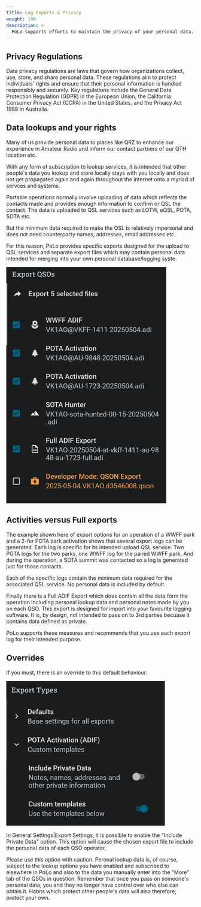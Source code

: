 ```yaml
---
title: Log Exports & Privacy
weight: 190
description: >
  PoLo supports efforts to maintain the privacy of your personal data.
---
```



## Privacy Regulations

Data privacy regulations are laws that govern how organizations collect, use, store, and share personal data. These regulations aim to protect individuals' rights and ensure that their personal information is handled responsibly and securely. Key regulations include the General Data Protection Regulation (GDPR) in the European Union, the California Consumer Privacy Act (CCPA) in the United States, and the Privacy Act 1988 in Australia. 

## Data lookups and your rights

Many of us provide personal data to places like QRZ to enhance our experience in Amateur Radio and inform our contact partners of our QTH location etc.

With any form of subscription to lookup services, it is intended that other people's data you lookup and store locally stays with you locally and does not get propagated again and again throughout the internet onto a myriad of servces and systems.

Portable operations normally involve uploading of data which reflects the contacts made and provides enough information to confirm or QSL the contact. The data is uploaded to QSL services such as LOTW, eQSL, POTA, SOTA etc.

But the minimum data required to make the QSL is relatively impersonal and does not need counterparty names, addresses, email addresses etc.

For this reason, PoLo provides specific exports designed for the upload to QSL services and separate export files which may contain personal data intended for merging into your own personal database/logging syste.

<img src="./exportoptions.png" class='h2k-device-screen h2k-float-right' />

## Activities versus Full exports

The example shown here of export options for an operation of a WWFF park and a 2-fer POTA park activation shows that several export logs can be generated. Each log is specific for its intended upload QSL service. Two POTA logs for the two parks, one WWFF log for the paired WWFF park. And during the operation, a SOTA summit was contacted so a log is generated just for those contacts.

Each of the specific logs contain the minimum data required for the associated QSL service. No personal data is included by default.

Finally there is a Full ADIF Export which does contain all the data form the operation including personal lookup data and personal notes made by you on each QSO. This export is designed for import into your favourite logging software. It is, by design, not intended to pass on to 3rd parties becuase it contains data defined as private.

PoLo supports these measures and recommends that you use each export log for their intended purpose.

## Overrides

If you must, there is an override to this default behaviour.

![image](./exportprivatedata.png)

In General Settings|Export Settings, it is possible to enable the "Include Private Data" option. This option will cause the chosen export file to include the personal data of each QSO operator.

Please use this option with caution. Peronal lookup data is, of course, subject to the lookup options you have enabled and subscribed to elsewhere in PoLo and also to the data you manually enter into the "More" tab of the QSOs in question. Remember that once you pass on someone's personal data, you and they no longer have control over who else can obtain it. Habits which protect other people's data will also therefore, protect your own.